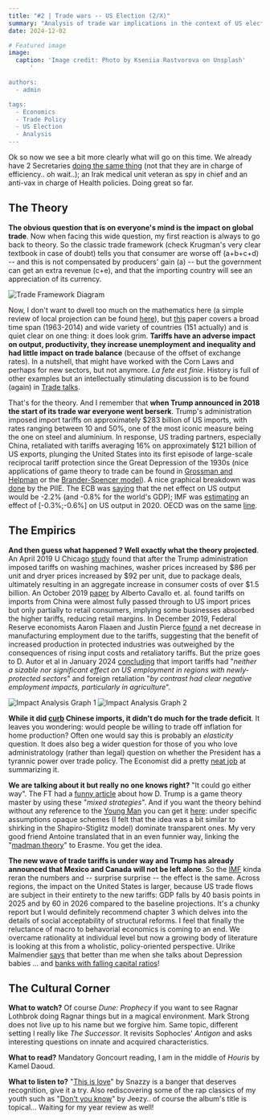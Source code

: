 ```yaml
---
title: "#2 | Trade wars -- US Election (2/X)"
summary: "Analysis of trade war implications in the context of US elections, examining theoretical frameworks and empirical evidence"
date: 2024-12-02

# Featured image
image:
  caption: 'Image credit: Photo by Kseniia Rastvorova on Unsplash'
      '

authors:
  - admin

tags:
  - Economics
  - Trade Policy
  - US Election
  - Analysis
---
```


Ok so now we see a bit more clearly what will go on this time. We already have 2 Secretaries [doing the same thing](https://x.com/SenWarren/status/1856541693836734783) (not that they are in charge of efficiency.. oh wait..); an Irak medical unit veteran as spy in chief and an anti-vax in charge of Health policies. Doing great so far.

## The Theory

**The obvious question that is on everyone's mind is the impact on global trade**. Now when facing this wide question, my first reaction is always to go back to theory. So the classic trade framework (check Krugman's very clear textbook in case of doubt) tells you that consumer are worse off (a+b+c+d) -- and this is not compensated by producers' gain (a) -- but the government can get an extra revenue (c+e), and that the importing country will see an appreciation of its currency.

![Trade Framework Diagram](media/image1.png)

Now, I don't want to dwell too much on the mathematics here (a simple review of local projection can be found [here](https://www3.nd.edu/~nmark/Climate/Jorda_LPsForAppliedEconomics.pdf)), but [this](https://www.nber.org/system/files/working_papers/w25402/w25402.pdf) paper covers a broad time span (1963-2014) and wide variety of countries (151 actually) and is quiet clear on one thing: it does look grim. **Tariffs have an adverse impact on output, productivity, they increase unemployment and inequality and had little impact on trade balance** (because of the offset of exchange rates). In a nutshell, that might have worked with the Corn Laws and perhaps for new sectors, but not anymore. *La fete est finie*. History is full of other examples but an intellectually stimulating discussion is to be found (again) in [Trade talks](https://tradetalkspodcast.com/podcast/49-are-trumps-steel-quotas-worse-than-his-steel-tariffs/).

That's for the theory. And I remember that **when Trump announced in 2018 the start of its trade war everyone went berserk**. Trump's administration imposed import tariffs on approximately $283 billion of US imports, with rates ranging between 10 and 50%, one of the most iconic measure being the one on steel and aluminium. In response, US trading partners, especially China, retaliated with tariffs averaging 16% on approximately $121 billion of US exports, plunging the United States into its first episode of large-scale reciprocal tariff protection since the Great Depression of the 1930s (nice applications of game theory to trade can be found in [Grossman and Helpman](https://www.jstor.org/stable/2118226?seq=4) or the [Brander-Spencer model](https://en.wikipedia.org/wiki/Brander%E2%80%93Spencer_model)). A nice graphical breakdown was [done](https://www.piie.com/blogs/trade-and-investment-policy-watch/measuring-trumps-2018-trade-protection-five-takeaways) by the PIIE. The ECB was [saying](https://www.ecb.europa.eu/press/economic-bulletin/focus/2018/html/ecb.ebbox201806_01.en.html) that the net effect on US output would be -2.2% (and -0.8% for the world's GDP); IMF was [estimating](https://www.imf.org/en/Publications/WEO/Issues/2019/10/01/world-economic-outlook-october-2019) an effect of [-0.3%;-0.6%] on US output in 2020. OECD was on the same [line](https://www.oecd.org/en/publications/oecd-economic-outlook-volume-2019-issue-1_b2e897b0-en.html).

## The Empirics

**And then guess what happened ? Well exactly what the theory projected**. An April 2019 U Chicago [study](https://bfi.uchicago.edu/wp-content/uploads/BFI_WP_201961-1.pdf) found that after the Trump administration imposed tariffs on washing machines, washer prices increased by $86 per unit and dryer prices increased by $92 per unit, due to package deals, ultimately resulting in an aggregate increase in consumer costs of over $1.5 billion. An October 2019 [paper](https://www.federalreserve.gov/econres/feds/files/2019086pap.pdf) by Alberto Cavallo et. al. found tariffs on imports from China were almost fully passed through to US import prices but only partially to retail consumers, implying some businesses absorbed the higher tariffs, reducing retail margins. In December 2019, Federal Reserve economists Aaron Flaaen and Justin Pierce [found](https://www.federalreserve.gov/econres/feds/files/2019086pap.pdf) a net decrease in manufacturing employment due to the tariffs, suggesting that the benefit of increased production in protected industries was outweighed by the consequences of rising input costs and retaliatory tariffs. But the prize goes to D. Autor et al in January 2024 [concluding](https://www.nber.org/papers/w32082#fromrss) that import tariffs had "*neither a sizable nor significant effect on US employment in regions with newly‐​protected sectors*" and foreign retaliation "*by contrast had clear negative employment impacts, particularly in agriculture*".

![Impact Analysis Graph 1](media/image2.png)
![Impact Analysis Graph 2](media/image3.png)

**While it did [curb](https://www.piie.com/research/piie-charts/2024/americans-have-been-paying-tariffs-imports-china-decades) Chinese imports, it didn't do much for the trade deficit**. It leaves you wondering: would people be willing to trade off inflation for home production? Often one would say this is probably an *elasticity* question. It does also beg a wider question for those of you who love administratology (rather than legal) question on whether the President has a tyrannic power over trade policy. The Economist did a pretty [neat job](https://www.economist.com/united-states/2024/11/27/does-donald-trump-have-unlimited-authority-to-impose-tariffs) at summarizing it.

**We are talking about it but really no one knows right?** "It could go either way". The FT had a [funny article](https://www.ft.com/content/66a13524-6d4b-4927-b9fb-b97ded2aefbb) about how D. Trump is a game theory master by using these "*mixed strategies*". And if you want the theory behind without any reference to the [Young Man](https://www.youtube.com/watch?v=CS9OO0S5w2k) you can get it [here](https://www.jstor.org/stable/45147414?seq=1): under specific assumptions opaque schemes (I felt that the idea was a bit similar to shirking in the Shapiro-Stiglitz model) dominate transparent ones. My very good friend Antoine translated that in an even funnier way, linking the "[madman theory](https://en.wikipedia.org/wiki/Madman_theory#:~:text=The%20madman%20theory%20is%20a,in%20fear%20of%20an%20unpredictable)" to Erasme. You get the idea.

**The new wave of trade tariffs is under way and Trump has already announced that Mexico and Canada will not be left alone**. So the [IMF](https://www.imf.org/en/Publications/WEO/Issues/2024/10/22/world-economic-outlook-october-2024) kinda reran the numbers and -- surprise surprise -- the effect is the same. Across regions, the impact on the United States is larger, because US trade flows are subject in their entirety to the new tariffs: GDP falls by 40 basis points in 2025 and by 60 in 2026 compared to the baseline projections. It's a chunky report but I would definitely recommend chapter 3 which delves into the details of social acceptability of structural reforms. I feel that finally the reluctance of macro to behavorial economics is coming to an end. We overcame rationality at individual level but now a growing body of literature is looking at this from a wholistic, policy-oriented perspective. Ulrike Malmendier [says](https://www.imf.org/en/Publications/fandd/issues/2024/03/New-lessons-from-behavioral-economics-Malmendier-Hamilton) that better than me when she talks about Depression babies ... and [banks with falling capital ratios](https://www.aeaweb.org/articles?id=10.1257/aer.p20151093)!

## The Cultural Corner

**What to watch?** Of course *Dune: Prophecy* if you want to see Ragnar Lothbrok doing Ragnar things but in a magical environment. Mark Strong does not live up to his name but we forgive him. Same topic, different setting I really like *The Successor*. It revisits Sophocles' *Antigon* and asks interesting questions on innate and acquired characteristics.

**What to read?** Mandatory Goncourt reading, I am in the middle of *Houris* by Kamel Daoud.

**What to listen to?** "[This is love](https://open.spotify.com/track/0DZ3Z2MrXZkc5YLaKNlkN2?si=54c06393b0804eb9)" by Snazzy is a banger that deserves recognition, give it a try. Also rediscovering some of the rap classics of my youth such as "[Don't you know](https://www.youtube.com/watch?v=eZ54YcmdEBY)" by Jeezy.. of course the album's title is topical... Waiting for my year review as well!
